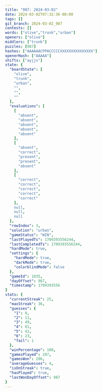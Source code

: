 ```yaml
---
title: "987: 2024-03-02"
date: 2024-03-02T07:32:36-08:00
tags: []
git_branch: 2024-03-02_987
contests: []
words: ["olive","trunk","urban"]
openers: ["olive"]
middlers: ["trunk"]
puzzles: [987]
hashes: ["AAAAAACPPACCCCCXXXXXXXXXXXXXXX"]
openerHash: ["AAAAA"]
shifts: ["ayjjx"]
state: {
  "boardState": [
    "olive",
    "trunk",
    "urban",
    "",
    "",
    ""
  ],
  "evaluations": [
    [
      "absent",
      "absent",
      "absent",
      "absent",
      "absent"
    ],
    [
      "absent",
      "correct",
      "present",
      "present",
      "absent"
    ],
    [
      "correct",
      "correct",
      "correct",
      "correct",
      "correct"
    ],
    null,
    null,
    null
  ],
  "rowIndex": 3,
  "solution": "urban",
  "gameStatus": "WIN",
  "lastPlayedTs": 1709393556244,
  "lastCompletedTs": 1709393556244,
  "hardMode": true,
  "settings": {
    "hardMode": true,
    "darkMode": true,
    "colorblindMode": false
  },
  "gameId": 1035,
  "dayOffset": 987,
  "timestamp": 1709393556
}
stats: {
  "currentStreak": 25,
  "maxStreak": 36,
  "guesses": {
    "1": 0,
    "2": 11,
    "3": 49,
    "4": 81,
    "5": 42,
    "6": 23,
    "fail": 1
  },
  "winPercentage": 100,
  "gamesPlayed": 207,
  "gamesWon": 206,
  "averageGuesses": 4,
  "isOnStreak": true,
  "hasPlayed": true,
  "lastWonDayOffset": 987
}
---
```

<!-- more -->
